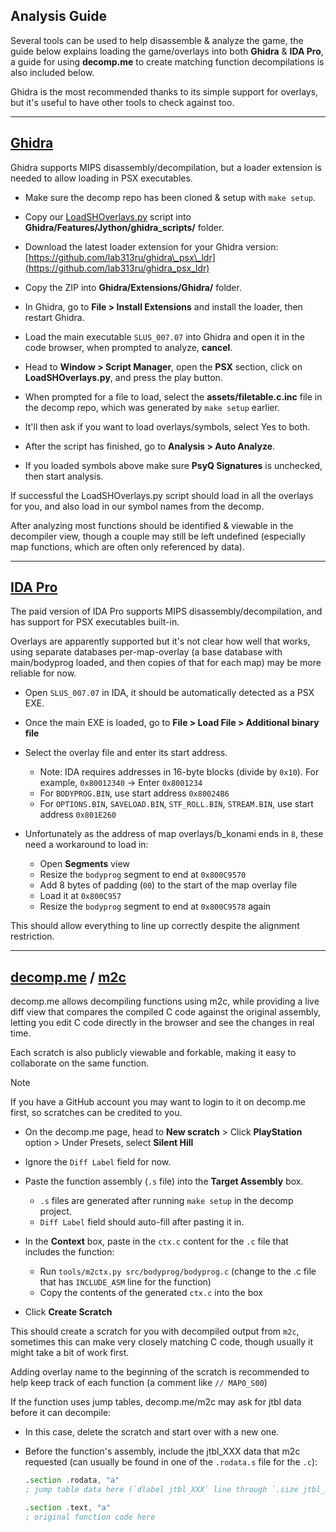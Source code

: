 ## Analysis Guide

Several tools can be used to help disassemble & analyze the game, the guide below explains loading the game/overlays into both **Ghidra** & **IDA Pro**, a guide for using **decomp.me** to create matching function decompilations is also included below.

Ghidra is the most recommended thanks to its simple support for overlays, but it's useful to have other tools to check against too.

---

## **[Ghidra](https://github.com/NationalSecurityAgency/ghidra)**

Ghidra supports MIPS disassembly/decompilation, but a loader extension is needed to allow loading in PSX executables.

- Make sure the decomp repo has been cloned & setup with `make setup`.

- Copy our [LoadSHOverlays.py](/tools/ghidra_scripts/LoadSHOverlays.py) script into **Ghidra/Features/Jython/ghidra_scripts/** folder.

- Download the latest loader extension for your Ghidra version: [https://github.com/lab313ru/ghidra\_psx\_ldr](https://github.com/lab313ru/ghidra_psx_ldr)

- Copy the ZIP into **Ghidra/Extensions/Ghidra/** folder.

- In Ghidra, go to **File > Install Extensions** and install the loader, then restart Ghidra.

- Load the main executable `SLUS_007.07` into Ghidra and open it in the code browser, when prompted to analyze, **cancel**.

- Head to **Window > Script Manager**, open the **PSX** section, click on **LoadSHOverlays.py**, and press the play button.

- When prompted for a file to load, select the **assets/filetable.c.inc** file in the decomp repo, which was generated by `make setup` earlier.

- It'll then ask if you want to load overlays/symbols, select Yes to both.

- After the script has finished, go to **Analysis > Auto Analyze**.

- If you loaded symbols above make sure **PsyQ Signatures** is unchecked, then start analysis.

If successful the LoadSHOverlays.py script should load in all the overlays for you, and also load in our symbol names from the decomp.

After analyzing most functions should be identified & viewable in the decompiler view, though a couple may still be left undefined (especially map functions, which are often only referenced by data).

---

## **[IDA Pro](https://hex-rays.com/ida-pro)**

The paid version of IDA Pro supports MIPS disassembly/decompilation, and has support for PSX executables built-in.

Overlays are apparently supported but it's not clear how well that works, using separate databases per-map-overlay (a base database with main/bodyprog loaded, and then copies of that for each map) may be more reliable for now.

- Open `SLUS_007.07` in IDA, it should be automatically detected as a PSX EXE.

- Once the main EXE is loaded, go to **File > Load File > Additional binary file**

- Select the overlay file and enter its start address.

   * Note: IDA requires addresses in 16-byte blocks (divide by `0x10`). For example, `0x80012340` -> Enter `0x8001234`
   * For `BODYPROG.BIN`, use start address `0x80024B6`
   * For `OPTIONS.BIN`, `SAVELOAD.BIN`, `STF_ROLL.BIN`, `STREAM.BIN`, use start address `0x801E260`

- Unfortunately as the address of map overlays/b_konami ends in `8`, these need a workaround to load in:

   * Open **Segments** view
   * Resize the `bodyprog` segment to end at `0x800C9570`
   * Add 8 bytes of padding (`00`) to the start of the map overlay file
   * Load it at `0x800C957`
   * Resize the `bodyprog` segment to end at `0x800C9578` again

This should allow everything to line up correctly despite the alignment restriction.

---

## **[decomp.me](https://decomp.me/)** / **[m2c](https://github.com/matt-kempster/m2c)**

decomp.me allows decompiling functions using m2c, while providing a live diff view that compares the compiled C code against the original assembly, letting you edit C code directly in the browser and see the changes in real time.

Each scratch is also publicly viewable and forkable, making it easy to collaborate on the same function.

> [!NOTE]
> If you have a GitHub account you may want to login to it on decomp.me first, so scratches can be credited to you.

- On the decomp.me page, head to **New scratch** > Click **PlayStation** option > Under Presets, select **Silent Hill**

- Ignore the `Diff Label` field for now.

- Paste the function assembly (`.s` file) into the **Target Assembly** box.

   * `.s` files are generated after running `make setup` in the decomp project.
   * `Diff Label` field should auto-fill after pasting it in.

- In the **Context** box, paste in the `ctx.c` content for the `.c` file that includes the function:

   * Run `tools/m2ctx.py src/bodyprog/bodyprog.c` (change to the .c file that has `INCLUDE_ASM` line for the function)
   * Copy the contents of the generated `ctx.c` into the box

- Click **Create Scratch**

This should create a scratch for you with decompiled output from `m2c`, sometimes this can make very closely matching C code, though usually it might take a bit of work first.

Adding overlay name to the beginning of the scratch is recommended to help keep track of each function (a comment like `// MAP0_S00`)

If the function uses jump tables, decomp.me/m2c may ask for jtbl data before it can decompile:

- In this case, delete the scratch and start over with a new one.
- Before the function's assembly, include the jtbl_XXX data that m2c requested (can usually be found in one of the `.rodata.s` file for the `.c`):

  ```asm
  .section .rodata, "a"
  ; jump table data here (`dlabel jtbl_XXX` line through `.size jtbl_XXX`)

  .section .text, "a"
  ; original function code here
  ```
